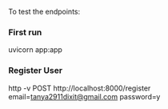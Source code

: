 To test the endpoints:

### First run
uvicorn app:app

### Register User
http -v POST http://localhost:8000/register email=tanya2911dixit@gmail.com password=y
